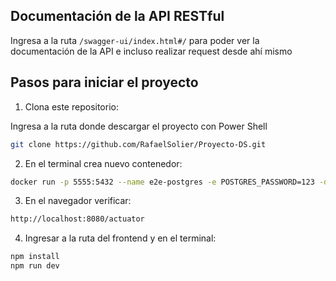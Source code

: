 ## Documentación de la API RESTful
Ingresa a la ruta ```/swagger-ui/index.html#/``` para poder ver la documentación de la API e incluso realizar request desde ahí mismo

## Pasos para iniciar el proyecto

1. Clona este repositorio:

Ingresa a la ruta donde descargar el proyecto con Power Shell

```bash
git clone https://github.com/RafaelSolier/Proyecto-DS.git
```
2. En el terminal crea nuevo contenedor:

```bash
docker run -p 5555:5432 --name e2e-postgres -e POSTGRES_PASSWORD=123 -d postgres
```
3. En el navegador verificar:

```bash
http://localhost:8080/actuator
```

4. Ingresar a la ruta del frontend y en el terminal:

```bash
npm install 
npm run dev 
```
